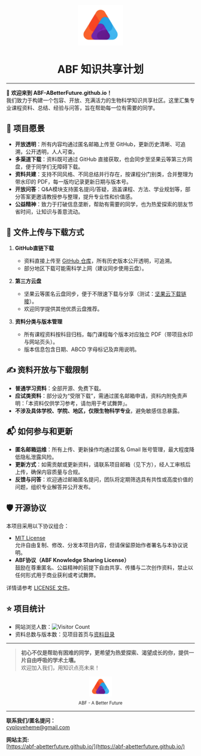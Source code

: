<p align="center">
  <img src="logo.svg" alt="ABF Logo" width="120">
</p>

<h1 align="center">ABF 知识共享计划</h1>

---

👋 **欢迎来到 ABF-ABetterFuture.github.io！**  
我们致力于构建一个包容、开放、充满活力的生物科学知识共享社区。这里汇集专业课程资料、总结、经验与问答，旨在帮助每一位有需要的同学。

## 🌱 项目愿景

- **开放透明**：所有内容均通过匿名邮箱上传至 GitHub，更新历史清晰、可追溯，公开透明，人人可查。
- **多渠道下载**：资料既可通过 GitHub 直接获取，也会同步至坚果云等第三方网盘，便于同学们无障碍下载。
- **资料共建**：支持不同风格、不同总结并行存在，按课程分门别类，合并整理为带水印的 PDF，每一版均记录更新日期与版本号。
- **开放问答**：Q&A模块支持匿名提问/答疑，涵盖课程、方法、学业规划等，部分答案更邀请教授参与整理，提升专业性和价值感。
- **公益精神**：致力于打破信息垄断，帮助有需要的同学，也为热爱探索的朋友节省时间，让知识与善意流动。

## 📂 文件上传与下载方式

1. **GitHub直链下载**  
   - 资料直接上传至 [GitHub 仓库](https://github.com/ABF-ABetterFuture/ABF-ABetterFuture.github.io)，所有历史版本公开透明，可追溯。
   - 部分地区下载可能需科学上网（建议同步使用云盘）。

2. **第三方云盘**  
   - 坚果云等匿名云盘同步，便于不限速下载与分享（测试：[坚果云下载链接](https://www.jianguoyun.com/p/DepuaiQQ8ITEDRiFvIgGIAA)）。
   - 欢迎同学提供其他优质云盘推荐。

3. **资料分类与版本管理**  
   - 所有课程资料按科目归档，每门课程每个版本对应独立 PDF（带项目水印与网站页头）。
   - 版本信息包含日期、ABCD 字母标记及弃用说明。

## ✍️ 资料开放与下载限制

- **普通学习资料**：全部开源、免费下载。
- **应试类资料**：部分设为“受限下载”，需通过匿名邮箱申请，资料内附免责声明：「本资料仅供学习参考，请勿用于考试舞弊」。
- **不涉及具体学校、学院、地区，仅限生物科学专业**，避免敏感信息暴露。

## 📬 如何参与和更新

- **匿名邮箱运维**：所有上传、更新操作均通过匿名 Gmail 账号管理，最大程度降低隐私泄露风险。
- **更新方式**：如需贡献或更新资料，请联系项目邮箱（见下方），经人工审核后上传，确保内容质量与合规。
- **反馈与问答**：欢迎通过邮箱匿名提问，团队将定期筛选具有共性或高度价值的问题，组织专业解答并公开发布。

## 🛡️ 开源协议

本项目采用以下协议组合：

- [MIT License](LICENSE)  
  允许自由复制、修改、分发本项目内容，但请保留原始作者署名与本协议说明。
- **ABF协议（ABF Knowledge Sharing License）**  
  鼓励在尊重匿名、公益精神的前提下自由共享、传播与二次创作资料，禁止以任何形式用于商业获利或考试舞弊。

详情请参考 [LICENSE 文件](LICENSE)。

## ⭐ 项目统计

- 网站浏览人数：![Visitor Count](https://badges.toozhao.com/badges/01H9MJ0EBG3D00Y2C6TX5G1QZ2/blue.svg)
- 资料总数与版本数：见项目首页与[资料目录](./docs/)

---

> **初心不仅是帮助有困难的同学，更希望为热爱探索、渴望成长的你，提供一片自由呼吸的学术土壤。**  
> 欢迎加入我们，用知识点亮未来！

<p align="center">
  <img src="logo.svg" alt="ABF Logo" width="60"><br>
  <sub>ABF - A Better Future</sub>
</p>

---

**联系我们/匿名提问：**  
cyploveheme@gmail.com

**网站主页:**  
[https://abf-abetterfuture.github.io/](https://abf-abetterfuture.github.io/)
